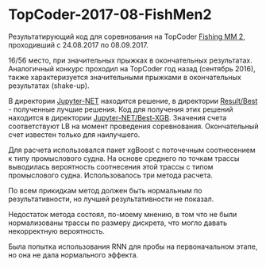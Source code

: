 # TopCoder-2017-08-FishMen2
Результатирующий код для соревнования на TopCoder [Fishing MM 2](https://community.topcoder.com/longcontest/stats/;jsessionid=62C43EC0E9A5BB7896F9583AF02A00A3?module=ViewOverview&rd=16978), проходивший с 24.08.2017 по 08.09.2017.

16/56 место, при значительных прыжках в окончательных результатах. Аналогичный конкурс проходил на TopCoder год назад (сентябрь 2016), также характеризуется значительными прыжками в окончательных результатах (shake-up).

В директории [Jupyter-NET](Jupyter-NET) находится решение, в директории [Result/Best](Result/Best) - полученные лучшие решения. Код для получения этих решений находится в директории [Jupyter-NET/Best-XGB](Jupyter-NET/Best-XGB). Значения счета соответствуют LB на момент проведения соревнования. Окончательный счет известен только для наилучшего.

Для расчета использовался пакет xgBoost с поточечным соотнесением к типу промыслового судна. На основе среднего по точкам трассы выводилась вероятность соотнесения этой трассы с типом промыслового судна. Использовалось три метода расчета.

По всем прикидкам метод должен быть нормальным по результативности, но лучшей результативности не показал.

Недостаток метода состоял, по-моему мнению, в том что не были нормализованы трассы по размеру дискрета, что могло давать некорректную вероятность.

Была попытка использования RNN для пробы на первоначальном этапе, но она не дала нормального эффекта.
